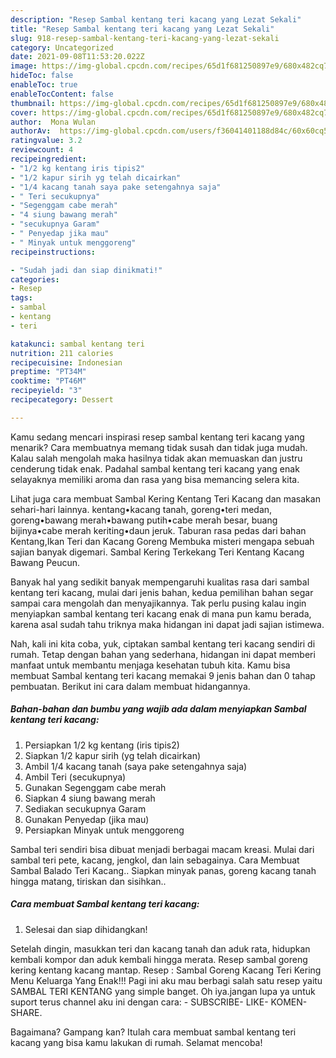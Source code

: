```yaml
---
description: "Resep Sambal kentang teri kacang yang Lezat Sekali"
title: "Resep Sambal kentang teri kacang yang Lezat Sekali"
slug: 918-resep-sambal-kentang-teri-kacang-yang-lezat-sekali
category: Uncategorized
date: 2021-09-08T11:53:20.022Z
image: https://img-global.cpcdn.com/recipes/65d1f681250897e9/680x482cq70/sambal-kentang-teri-kacang-foto-resep-utama.jpg
hideToc: false
enableToc: true
enableTocContent: false
thumbnail: https://img-global.cpcdn.com/recipes/65d1f681250897e9/680x482cq70/sambal-kentang-teri-kacang-foto-resep-utama.jpg
cover: https://img-global.cpcdn.com/recipes/65d1f681250897e9/680x482cq70/sambal-kentang-teri-kacang-foto-resep-utama.jpg
author:  Mona Wulan
authorAv:  https://img-global.cpcdn.com/users/f36041401188d84c/60x60cq50/avatar.jpg
ratingvalue: 3.2
reviewcount: 4
recipeingredient:
- "1/2 kg kentang iris tipis2"
- "1/2 kapur sirih yg telah dicairkan"
- "1/4 kacang tanah saya pake setengahnya saja"
- " Teri secukupnya"
- "Segenggam cabe merah"
- "4 siung bawang merah"
- "secukupnya Garam"
- " Penyedap jika mau"
- " Minyak untuk menggoreng"
recipeinstructions:

- "Sudah jadi dan siap dinikmati!"
categories:
- Resep
tags:
- sambal
- kentang
- teri

katakunci: sambal kentang teri 
nutrition: 211 calories
recipecuisine: Indonesian
preptime: "PT34M"
cooktime: "PT46M"
recipeyield: "3"
recipecategory: Dessert

---
```



Kamu sedang mencari inspirasi resep sambal kentang teri kacang yang menarik? Cara membuatnya memang tidak susah dan tidak juga mudah. Kalau salah mengolah maka hasilnya tidak akan memuaskan dan justru cenderung tidak enak. Padahal sambal kentang teri kacang yang enak selayaknya memiliki aroma dan rasa yang bisa memancing selera kita.


Lihat juga cara membuat Sambal Kering Kentang Teri Kacang dan masakan sehari-hari lainnya. kentang•kacang tanah, goreng•teri medan, goreng•bawang merah•bawang putih•cabe merah besar, buang bijinya•cabe merah keriting•daun jeruk. Taburan rasa pedas dari bahan Kentang,Ikan Teri dan Kacang Goreng Membuka misteri mengapa sebuah sajian banyak digemari. Sambal Kering Terkekang Teri Kentang Kacang Bawang Peucun.

Banyak hal yang sedikit banyak mempengaruhi kualitas rasa dari sambal kentang teri kacang, mulai dari jenis bahan, kedua pemilihan bahan segar sampai cara mengolah dan menyajikannya. Tak perlu pusing kalau ingin menyiapkan sambal kentang teri kacang enak di mana pun kamu berada, karena asal sudah tahu triknya maka hidangan ini dapat jadi sajian istimewa.


Nah, kali ini kita coba, yuk, ciptakan sambal kentang teri kacang sendiri di rumah. Tetap dengan bahan yang sederhana, hidangan ini dapat memberi manfaat untuk membantu menjaga kesehatan tubuh kita. Kamu bisa membuat Sambal kentang teri kacang memakai 9 jenis bahan dan 0 tahap pembuatan. Berikut ini cara dalam membuat hidangannya.

<!--inarticleads1-->

##### Bahan-bahan dan bumbu yang wajib ada dalam menyiapkan Sambal kentang teri kacang:

1. Persiapkan 1/2 kg kentang (iris tipis2)
1. Siapkan 1/2 kapur sirih (yg telah dicairkan)
1. Ambil 1/4 kacang tanah (saya pake setengahnya saja)
1. Ambil  Teri (secukupnya)
1. Gunakan Segenggam cabe merah
1. Siapkan 4 siung bawang merah
1. Sediakan secukupnya Garam
1. Gunakan  Penyedap (jika mau)
1. Persiapkan  Minyak untuk menggoreng


Sambal teri sendiri bisa dibuat menjadi berbagai macam kreasi. Mulai dari sambal teri pete, kacang, jengkol, dan lain sebagainya. Cara Membuat Sambal Balado Teri Kacang.. Siapkan minyak panas, goreng kacang tanah hingga matang, tiriskan dan sisihkan.. 

<!--inarticleads2-->

##### Cara membuat Sambal kentang teri kacang:


1. Selesai dan siap dihidangkan!

Setelah dingin, masukkan teri dan kacang tanah dan aduk rata, hidupkan kembali kompor dan aduk kembali hingga merata. Resep sambal goreng kering kentang kacang mantap. Resep : Sambal Goreng Kacang Teri Kering Menu Keluarga Yang Enak!!! Pagi ini aku mau berbagi salah satu resep yaitu SAMBAL TERI KENTANG yang simple banget. Oh iya.jangan lupa ya untuk suport terus channel aku ini dengan cara: - SUBSCRIBE- LIKE- KOMEN- SHARE. 

Bagaimana? Gampang kan? Itulah cara membuat sambal kentang teri kacang yang bisa kamu lakukan di rumah. Selamat mencoba!
